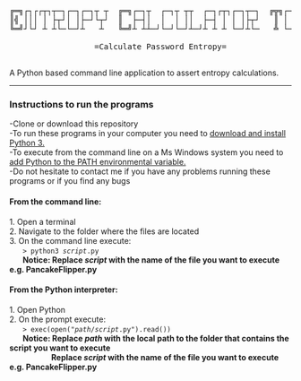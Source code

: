 <pre>
╔═╗┌┐┌┌┬┐┬─┐┌─┐┌─┐┬ ┬  ╔═╗┌─┐┬  ┌─┐┬ ┬┬  ┌─┐┌┬┐┌─┐┬─┐  ╔╦╗┌─┐┌─┐┬
║╣ │││ │ ├┬┘│ │├─┘└┬┘  ║  ├─┤│  │  │ ││  ├─┤ │ │ │├┬┘   ║ │ ││ ││
╚═╝┘└┘ ┴ ┴└─└─┘┴   ┴   ╚═╝┴ ┴┴─┘└─┘└─┘┴─┘┴ ┴ ┴ └─┘┴└─   ╩ └─┘└─┘┴─┘

                  =Calculate Password Entropy=

</pre>

A Python based command line application to assert entropy calculations.

<hr>
<h3 id="help">Instructions to run the programs</h3>
-Clone or download this repository<br>
-To run these programs in your computer you need to <a href="https://www.python.org/downloads/">download and install Python 3.</a><br>
-To execute from the command line on a Ms Windows system you need to <a href="https://docs.python.org/2/using/windows.html">add Python to the PATH environmental variable.</a><br>
-Do not hesitate to contact me if you have any problems running these programs or if you find any bugs <br>

<h4>From the command line:</h4>
1. Open a terminal <br>
2. Navigate to the folder where the files are located <br>
3. On the command line execute: <br>
&nbsp &nbsp &nbsp <code>> python3 <i>script</i>.py </code> <br>
&nbsp &nbsp &nbsp <b>Notice: Replace <i>script</i> with the name of the file you want to execute e.g. PancakeFlipper.py</b> <br>

<h4>From the Python interpreter:</h4>
1. Open Python <br>
2. On the prompt execute: <br>
&nbsp &nbsp &nbsp <code>> exec(open("<i>path</i>/<i>script</i>.py").read())</code> <br>
&nbsp &nbsp &nbsp <b>Notice: Replace <i>path</i> with the local path to the folder that contains the script you want to execute</b> <br>
&nbsp &nbsp &nbsp &nbsp &nbsp &nbsp &nbsp &nbsp &nbsp &nbsp<b>Replace <i>script</i> with the name of the file you want to execute e.g. PancakeFlipper.py</b> <br>
<br>